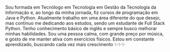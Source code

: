 Sou formada em Tecnólogo em Tecnologia em Gestão da Tecnologia da Informação e, ao longo da minha jornada, fiz cursos de programação em Java e Python. Atualmente trabalho em uma área diferente do que desejo, mas continuo me dedicando aos estudos, sendo um estudante de Full Stack Python. Tenho conhecimento básico de inglês e sempre busco melhorar minhas habilidades. Sou uma pessoa calma, com grande preço por música, e gosto de me manter ativa com exercícios físicos. Estou em constante aprendizado, buscando cada vez mais crescimento
✨✨✨

<!--
**iancaTino/iancaTino** is a ✨ _special_ ✨ repository because its `README.md` (this file) appears on your GitHub profile.

